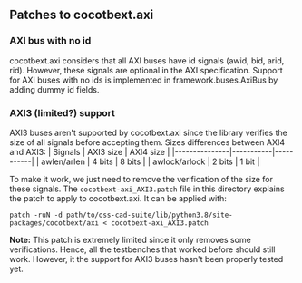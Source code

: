 

## Patches to cocotbext.axi

### AXI bus with no id
cocotbext.axi considers that all AXI buses have id signals (awid, bid, arid, rid).
However, these signals are optional in the AXI specification.
Support for AXI buses with no ids is implemented in framework.buses.AxiBus by adding dummy id fields.

### AXI3 (limited?) support
AXI3 buses aren't supported by cocotbext.axi since the library verifies the size of all signals before accepting them.
Sizes differences between AXI4 and AXI3:
| Signals       | AXI3 size | AXI4 size |
|---------------|-----------|-----------|
| awlen/arlen   | 4 bits    | 8 bits    |
| awlock/arlock | 2 bits    | 1 bit     |

To make it work, we just need to remove the verification of the size for these signals.
The `cocotbext-axi_AXI3.patch` file in this directory explains the patch to apply to cocotbext.axi.
It can be applied with:
```
patch -ruN -d path/to/oss-cad-suite/lib/python3.8/site-packages/cocotbext/axi < cocotbext-axi_AXI3.patch
```

**Note:** This patch is extremely limited since it only removes some verifications.
Hence, all the testbenches that worked before should still work.
However, it the support for AXI3 buses hasn't been properly tested yet.

